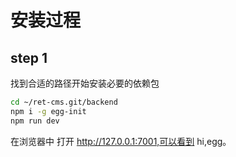 # 安装过程



## step 1

找到合适的路径开始安装必要的依赖包

```bash
cd ~/ret-cms.git/backend
npm i -g egg-init
npm run dev
```

在浏览器中 打开 http://127.0.0.1:7001,可以看到 hi,egg。

```json

```



